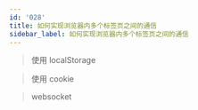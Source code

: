 ```yaml
---
id: '028'
title: 如何实现浏览器内多个标签页之间的通信
sidebar_label: 如何实现浏览器内多个标签页之间的通信
---
```


> 使用 localStorage

> 使用 cookie

> websocket
